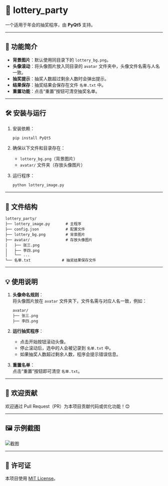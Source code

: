 # 🎉 lottery_party

一个适用于年会的抽奖程序，由 **PyQt5** 支持。

---

## 🚀 功能简介
- **背景图片**：默认使用同目录下的 `lottery_bg.png`。
- **头像滚动**：将头像图片放入同目录的 `avatar` 文件夹中，头像文件名需与人名一致。
- **抽奖提示**：抽奖人数超过剩余人数时会弹出提示。
- **结果保存**：抽奖结果会保存在文件 `名单.txt` 中。
- **重置功能**：点击“重置”按钮可清空抽奖名单。

---

## 🛠 安装与运行

1. 安装依赖：
   ```bash
   pip install PyQt5
   ```

2. 确保以下文件和目录存在：
   - `lottery_bg.png`（背景图片）
   - `avatar/` 文件夹（存放头像图片）

3. 运行程序：
   ```bash
   python lottery_image.py
   ```

---

## 📂 文件结构

```
lottery_party/
├── lottery_image.py       # 主程序
├── config.json            # 配置文件
├── lottery_bg.png         # 背景图片
├── avatar/                # 存放头像图片
│   ├── 张三.png
│   ├── 李四.png
│   └── ...
└── 名单.txt              # 抽奖结果保存文件
```

---

## 💡 使用说明

1. **头像命名规则**：  
   将头像图片放在 `avatar` 文件夹下，文件名需与对应人名一致，例如：
   ```
   avatar/
   ├── 张三.png
   ├── 李四.png
   ```

2. **运行抽奖程序**：  
   - 点击开始按钮滚动头像。
   - 停止滚动后，选中的人会被记录到 `名单.txt` 中。
   - 如果抽奖人数超过剩余人数，程序会提示错误信息。

3. **重置名单**：  
   点击“重置”按钮即可清空 `名单.txt`。

---

## 🎉 欢迎贡献

欢迎通过 Pull Request（PR）为本项目贡献代码或优化功能！😊

---

## 🖼 示例截图

![截图](https://github.com/user-attachments/assets/368399ba-b567-44e4-a3d5-1466ee3ddd03)


---

## 📄 许可证

本项目使用 [MIT License](LICENSE)。
```

